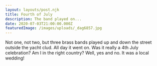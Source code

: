 ```yaml
---
layout: layouts/post.njk
title: Fourth of July
description: The band played on...
date: 2020-07-03T21:00:00.000Z
featuredImage: /images/uploads/_dag6857.jpg
---
```

Not one, not two, but three brass bands played up and down the street outside the yacht clud. All day it went on. Was it really a 4th July celebration? Am I in the right country?  Well, yes and no. It was a local wedding!